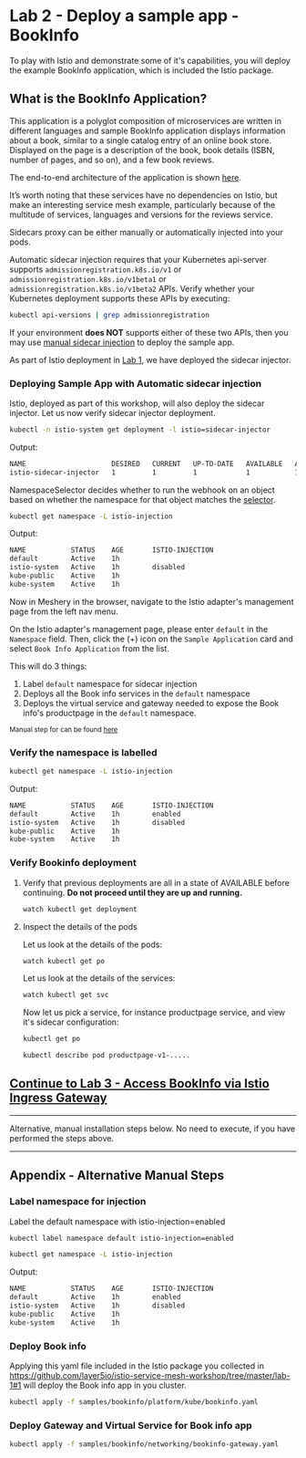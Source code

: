 # Lab 2 - Deploy a sample app - BookInfo
To play with Istio and demonstrate some of it's capabilities, you will deploy the example BookInfo application, which is included the Istio package.

## What is the BookInfo Application?

This application is a polyglot composition of microservices are written in different languages and sample BookInfo application displays information about a book, similar to a single catalog entry of an online book store. Displayed on the page is a description of the book, book details (ISBN, number of pages, and so on), and a few book reviews.

The end-to-end architecture of the application is shown [here](https://calcotestudios.com/talks/decks/slides-velocity-london-2018-using-istio-workshop.html#/6/1).

It’s worth noting that these services have no dependencies on Istio, but make an interesting service mesh example, particularly because of the multitude of services, languages and versions for the reviews service.

Sidecars proxy can be either manually or automatically injected into your pods.

Automatic sidecar injection requires that your Kubernetes api-server supports `admissionregistration.k8s.io/v1` or `admissionregistration.k8s.io/v1beta1` or `admissionregistration.k8s.io/v1beta2` APIs. Verify whether your Kubernetes deployment supports these APIs by executing:

```sh
kubectl api-versions | grep admissionregistration
```
If your environment **does NOT** supports either of these two APIs, then you may use [manual sidecar injection](./appendix-manual-injection.md) to deploy the sample app. 

As part of Istio deployment in [Lab 1](../lab-1/README.md), we have deployed the sidecar injector.

### <a name="auto"></a> Deploying Sample App with Automatic sidecar injection

Istio, deployed as part of this workshop, will also deploy the sidecar injector. Let us now verify sidecar injector deployment.


```sh
kubectl -n istio-system get deployment -l istio=sidecar-injector
```
Output:
```sh
NAME                     DESIRED   CURRENT   UP-TO-DATE   AVAILABLE   AGE
istio-sidecar-injector   1         1         1            1           1d
```

NamespaceSelector decides whether to run the webhook on an object based on whether the namespace for that object matches the [selector](https://kubernetes.io/docs/concepts/overview/working-with-objects/labels/#label-selectors).


```sh
kubectl get namespace -L istio-injection
```

Output:
```sh
NAME           STATUS    AGE       ISTIO-INJECTION
default        Active    1h        
istio-system   Active    1h        disabled
kube-public    Active    1h        
kube-system    Active    1h
```

Now in Meshery in the browser, navigate to the Istio adapter's management page from the left nav menu.

On the Istio adapter's management page, please enter `default` in the `Namespace` field.
Then, click the (+) icon on the `Sample Application` card and select `Book Info Application` from the list.

This will do 3 things: 
1. Label `default` namespace for sidecar injection
1. Deploys all the Book info services in the `default` namespace
1. Deploys the virtual service and gateway needed to expose the Book info's productpage in the `default` namespace.

<small>Manual step for can be found [here](#appendix)</small>


### Verify the namespace is labelled

```sh
kubectl get namespace -L istio-injection
```

Output:
```sh
NAME           STATUS    AGE       ISTIO-INJECTION
default        Active    1h        enabled
istio-system   Active    1h        disabled
kube-public    Active    1h        
kube-system    Active    1h
```

### <a name="verify"></a> Verify Bookinfo deployment

1. Verify that previous deployments are all in a state of AVAILABLE before continuing. **Do not proceed until they are up and running.**

    ```sh
    watch kubectl get deployment
    ```

2. Inspect the details of the pods

    Let us look at the details of the pods:
    ```sh
    watch kubectl get po
    ```

    Let us look at the details of the services:
    ```sh
    watch kubectl get svc
    ```

    Now let us pick a service, for instance productpage service, and view it's sidecar configuration:
    ```sh
    kubectl get po

    kubectl describe pod productpage-v1-.....
    ```

## [Continue to Lab 3 - Access BookInfo via Istio Ingress Gateway](../lab-3/README.md)

<hr />
Alternative, manual installation steps below. No need to execute, if you have performed the steps above.
<hr />

## <a name="appendix"></a> Appendix - Alternative Manual Steps

### Label namespace for injection
Label the default namespace with istio-injection=enabled

 ```sh		
kubectl label namespace default istio-injection=enabled
```

```sh
kubectl get namespace -L istio-injection
```

Output:
```sh
NAME           STATUS    AGE       ISTIO-INJECTION
default        Active    1h        enabled
istio-system   Active    1h        disabled
kube-public    Active    1h        
kube-system    Active    1h
```

### Deploy Book info
Applying this yaml file included in the Istio package you collected in https://github.com/layer5io/istio-service-mesh-workshop/tree/master/lab-1#1 will deploy the Book info app in you cluster.


```sh
kubectl apply -f samples/bookinfo/platform/kube/bookinfo.yaml
```

### Deploy Gateway and Virtual Service for Book info app

```sh
kubectl apply -f samples/bookinfo/networking/bookinfo-gateway.yaml
```

